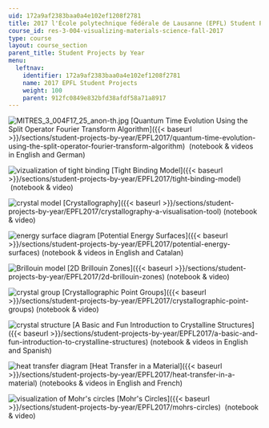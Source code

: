 ```yaml
---
uid: 172a9af2383baa0a4e102ef1208f2781
title: 2017 l'École polytechnique fédérale de Lausanne (EPFL) Student Projects
course_id: res-3-004-visualizing-materials-science-fall-2017
type: course
layout: course_section
parent_title: Student Projects by Year
menu:
  leftnav:
    identifier: 172a9af2383baa0a4e102ef1208f2781
    name: 2017 EPFL Student Projects
    weight: 100
    parent: 912fc0849e832bfd38afdf58a71a8917
---
```


![MITRES_3_004F17_25_anon-th.jpg](https://open-learning-course-data-production.s3.amazonaws.com/res-3-004-visualizing-materials-science-fall-2017/98af2566dbce78d4ca9e3501b5080acf_MITRES_3_004F17_25_anon-th.jpg) [Quantum Time Evolution Using the Split Operator Fourier Transform Algorithm]({{< baseurl >}}/sections/student-projects-by-year/EPFL2017/quantum-time-evolution-using-the-split-operator-fourier-transform-algorithm)  (notebook & videos in English and German)

![vizualization of tight binding](https://open-learning-course-data-production.s3.amazonaws.com/res-3-004-visualizing-materials-science-fall-2017/44e08c9b30e0c4ca0900613a20af5891_MITRES_3_004F17_26_anon-th.jpg) [Tight Binding Model]({{< baseurl >}}/sections/student-projects-by-year/EPFL2017/tight-binding-model)  (notebook & video)

![crystal model](https://open-learning-course-data-production.s3.amazonaws.com/res-3-004-visualizing-materials-science-fall-2017/8ce4f99bb243b7f4df7a4667ebff7405_MITRES_3_004F17_27_gerva-th.jpg) [Crystallography]({{< baseurl >}}/sections/student-projects-by-year/EPFL2017/crystallography-a-visualisation-tool) (notebook & video)

![energy surface diagram](https://open-learning-course-data-production.s3.amazonaws.com/res-3-004-visualizing-materials-science-fall-2017/4985d3da9972a79ca89284d6ebb602f8_MITRES_3_004F17_28_moral-th.jpg) [Potential Energy Surfaces]({{< baseurl >}}/sections/student-projects-by-year/EPFL2017/potential-energy-surfaces)﻿ (notebook & videos in English and Catalan)

![Brillouin model](https://open-learning-course-data-production.s3.amazonaws.com/res-3-004-visualizing-materials-science-fall-2017/0c28c6a4c4eeb211ab84af010392bf04_MITRES_3_004F17_29_ruza-th.jpg) [2D Brillouin Zones]({{< baseurl >}}/sections/student-projects-by-year/EPFL2017/2d-brillouin-zones)﻿ (notebook & video)

![crystal group](https://open-learning-course-data-production.s3.amazonaws.com/res-3-004-visualizing-materials-science-fall-2017/9aacf824f230833958d51baac28d6ee1_MITRES_3_004F17_30_monta-th.jpg) [Crystallographic Point Groups]({{< baseurl >}}/sections/student-projects-by-year/EPFL2017/crystallographic-point-groups)﻿ (notebook & video)

![crystal structure](https://open-learning-course-data-production.s3.amazonaws.com/res-3-004-visualizing-materials-science-fall-2017/dac39e5f37392d85daa661c35c08b956_MITRES_3_004F17_31_gonza-th.jpg) [A Basic and Fun Introduction to Crystalline Structures]({{< baseurl >}}/sections/student-projects-by-year/EPFL2017/a-basic-and-fun-introduction-to-crystalline-structures)﻿ (notebook & videos in English and Spanish)

![heat transfer diagram](https://open-learning-course-data-production.s3.amazonaws.com/res-3-004-visualizing-materials-science-fall-2017/e183bc9dc18494624098f4120dc18b20_MITRES_3_004F17_32_bingg-th.jpg) [Heat Transfer in a Material]({{< baseurl >}}/sections/student-projects-by-year/EPFL2017/heat-transfer-in-a-material)﻿ (notebooks & videos in English and French)

![visualization of Mohr's circles](https://open-learning-course-data-production.s3.amazonaws.com/res-3-004-visualizing-materials-science-fall-2017/f7254166e6c591e1290683112b24ebbc_MITRES_3_004F17_33_burnad-th.jpg) [Mohr's Circles]({{< baseurl >}}/sections/student-projects-by-year/EPFL2017/mohrs-circles)  (notebook & video)